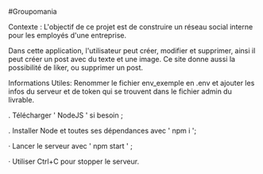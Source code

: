 #Groupomania


Contexte : 
L'objectif de ce projet est de construire un réseau social interne pour les employés d'une entreprise.

Dans cette application, l'utilisateur peut créer, modifier et supprimer, ainsi il peut créer un post avec du texte et une image. Ce site donne aussi la possibilité de liker, ou supprimer un post.


Informations Utiles:
Renommer le fichier env_exemple en .env et ajouter les infos du serveur et de token qui se trouvent dans le fichier admin du livrable.



. Télécharger ' NodeJS ' si besoin ;

. Installer Node et toutes ses dépendances avec ' npm i ';

· Lancer le serveur avec ' npm start ' ;

· Utiliser Ctrl+C pour stopper le serveur.





